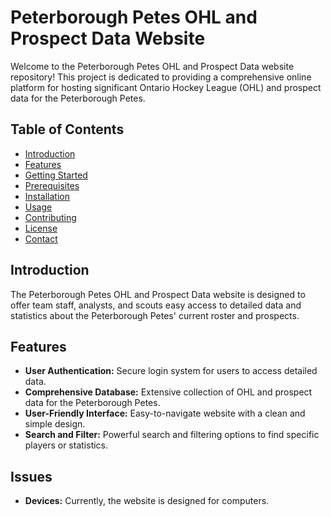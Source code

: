 # Peterborough Petes OHL and Prospect Data Website

Welcome to the Peterborough Petes OHL and Prospect Data website repository! This project is dedicated to providing a comprehensive online platform for hosting significant Ontario Hockey League (OHL) and prospect data for the Peterborough Petes.

## Table of Contents

- [Introduction](#introduction)
- [Features](#features)
- [Getting Started](#getting-started)
- [Prerequisites](#prerequisites)
- [Installation](#installation)
- [Usage](#usage)
- [Contributing](#contributing)
- [License](#license)
- [Contact](#contact)

## Introduction

The Peterborough Petes OHL and Prospect Data website is designed to offer team staff, analysts, and scouts easy access to detailed data and statistics about the Peterborough Petes' current roster and prospects.

## Features

- **User Authentication:** Secure login system for users to access detailed data.
- **Comprehensive Database:** Extensive collection of OHL and prospect data for the Peterborough Petes.
- **User-Friendly Interface:** Easy-to-navigate website with a clean and simple design.
- **Search and Filter:** Powerful search and filtering options to find specific players or statistics.

## Issues
- **Devices:** Currently, the website is designed for computers.
